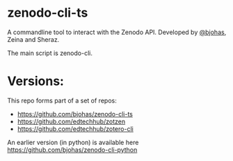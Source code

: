 # zenodo-cli-ts

A commandline tool to interact with the Zenodo API. Developed by [@bjohas](https://github.com/bjohas), Zeina and Sheraz.

The main script is zenodo-cli.

# Versions:

This repo forms part of a set of repos:
- https://github.com/bjohas/zenodo-cli-ts
- https://github.com/edtechhub/zotzen
- https://github.com/edtechhub/zotero-cli


An earlier version (in python) is available here https://github.com/bjohas/zenodo-cli-python
